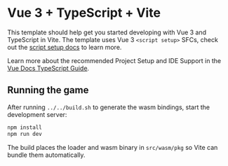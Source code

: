 # Vue 3 + TypeScript + Vite

This template should help get you started developing with Vue 3 and TypeScript in Vite. The template uses Vue 3 `<script setup>` SFCs, check out the [script setup docs](https://v3.vuejs.org/api/sfc-script-setup.html#sfc-script-setup) to learn more.

Learn more about the recommended Project Setup and IDE Support in the [Vue Docs TypeScript Guide](https://vuejs.org/guide/typescript/overview.html#project-setup).

## Running the game

After running `../../build.sh` to generate the wasm bindings, start the development server:

```bash
npm install
npm run dev
```

The build places the loader and wasm binary in `src/wasm/pkg` so Vite can bundle
them automatically.

